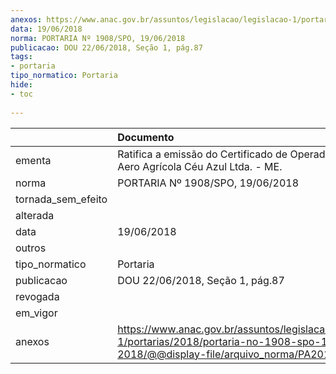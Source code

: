 ```yaml
---
anexos: https://www.anac.gov.br/assuntos/legislacao/legislacao-1/portarias/2018/portaria-no-1908-spo-19-06-2018/@@display-file/arquivo_norma/PA2018-1908.pdf
data: 19/06/2018
norma: PORTARIA Nº 1908/SPO, 19/06/2018
publicacao: DOU 22/06/2018, Seção 1, pág.87
tags:
- portaria
tipo_normatico: Portaria
hide: 
- toc 
 
---
```


|                    | Documento                                                                                                                                            |
|:-------------------|:-----------------------------------------------------------------------------------------------------------------------------------------------------|
| ementa             | Ratifica a emissão do Certificado de Operador Aéreo - Aero Agrícola Céu Azul Ltda. - ME.                                                             |
| norma              | PORTARIA Nº 1908/SPO, 19/06/2018                                                                                                                     |
| tornada_sem_efeito |                                                                                                                                                      |
| alterada           |                                                                                                                                                      |
| data               | 19/06/2018                                                                                                                                           |
| outros             |                                                                                                                                                      |
| tipo_normatico     | Portaria                                                                                                                                             |
| publicacao         | DOU 22/06/2018, Seção 1, pág.87                                                                                                                      |
| revogada           |                                                                                                                                                      |
| em_vigor           |                                                                                                                                                      |
| anexos             | https://www.anac.gov.br/assuntos/legislacao/legislacao-1/portarias/2018/portaria-no-1908-spo-19-06-2018/@@display-file/arquivo_norma/PA2018-1908.pdf |